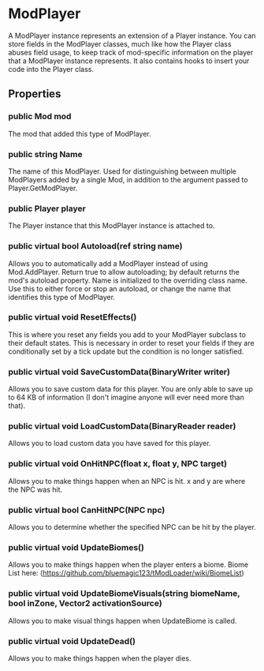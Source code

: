 # ModPlayer

A ModPlayer instance represents an extension of a Player instance. You can store fields in the ModPlayer classes, much like how the Player class abuses field usage, to keep track of mod-specific information on the player that a ModPlayer instance represents. It also contains hooks to insert your code into the Player class.

## Properties

### public Mod mod

The mod that added this type of ModPlayer.

### public string Name

The name of this ModPlayer. Used for distinguishing between multiple ModPlayers added by a single Mod, in addition to the argument passed to Player.GetModPlayer.

### public Player player

The Player instance that this ModPlayer instance is attached to.

### public virtual bool Autoload(ref string name)

Allows you to automatically add a ModPlayer instead of using Mod.AddPlayer. Return true to allow autoloading; by default returns the mod's autoload property. Name is initialized to the overriding class name. Use this to either force or stop an autoload, or change the name that identifies this type of ModPlayer.

### public virtual void ResetEffects()

This is where you reset any fields you add to your ModPlayer subclass to their default states. This is necessary in order to reset your fields if they are conditionally set by a tick update but the condition is no longer satisfied.

### public virtual void SaveCustomData(BinaryWriter writer)

Allows you to save custom data for this player. You are only able to save up to 64 KB of information (I don't imagine anyone will ever need more than that).

### public virtual void LoadCustomData(BinaryReader reader)

Allows you to load custom data you have saved for this player.

### public virtual void OnHitNPC(float x, float y, NPC target)

Allows you to make things happen when an NPC is hit. x and y are where the NPC was hit.

### public virtual bool CanHitNPC(NPC npc)

Allows you to determine whether the specified NPC can be hit by the player.

### public virtual void UpdateBiomes()

Allows you to make things happen when the player enters a biome. Biome List here: (https://github.com/bluemagic123/tModLoader/wiki/BiomeList)

### public virtual void UpdateBiomeVisuals(string biomeName, bool inZone, Vector2 activationSource)

Allows you to make visual things happen when UpdateBiome is called.

### public virtual void UpdateDead()

Allows you to make things happen when the player dies.